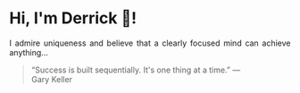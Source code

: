 # Hi, I'm Derrick 👋!
<p align="justify">I admire uniqueness and believe that a clearly focused mind can achieve anything...</p> 
<!-- #quote-start -->
<blockquote>&ldquo;Success is built sequentially. It's one thing at a time.&rdquo; &mdash; <footer>Gary Keller</footer></blockquote>
<!-- #quote-end -->
